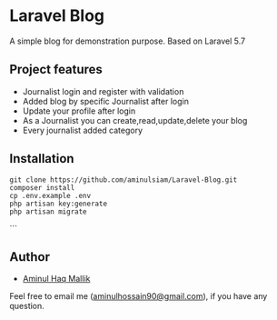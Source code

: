 # Laravel Blog

A simple blog for demonstration purpose. Based on Laravel 5.7

## Project features

- Journalist login and register with validation 
- Added blog by specific Journalist after login
- Update your profile after login  
- As a Journalist you can create,read,update,delete your blog
- Every journalist added category

<!-- ## Demo

You can try the live demo : [http://gentle-everglades-40337.herokuapp.com/](http://gentle-everglades-40337.herokuapp.com/)
 -->
 
<!-- ## Demo login info

user: contact@milon.im | password: password

 -->
## Installation

```
git clone https://github.com/aminulsiam/Laravel-Blog.git 
composer install
cp .env.example .env
php artisan key:generate
php artisan migrate
```

<!-- If you want dummy data, then run this-

```
php artisan db:seed --class=DummyDataSeeder
 -->```
<!-- 
## API Endpoints

This projects exposes some API endpoints. You could request those endpoints with the `api_token` passed as query parameters, like this- `/api/tags?api_token=YOUR_API_KEY`. The API key could be obtained from `/api/auth/token` endpoint. Available endpoints are-

```
/api/auth/token
/api/auth/reset-password
/api/auth/change-password

/api/tags
/api/categories
/api/users     // only accessible by admin
/api/posts
``` -->

## Author

- [Aminul Haq Mallik](https://aminulsiam.github.io/)

Feel free to email me (aminulhossain90@gmail.com), if you have any question.
